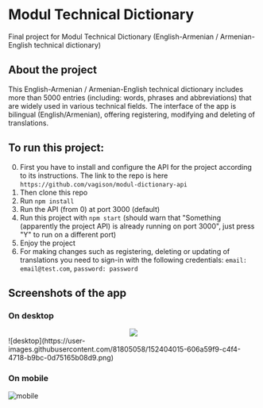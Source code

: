 # Modul Technical Dictionary
Final project for Modul Technical Dictionary (English-Armenian / Armenian-English technical dictionary)

## About the project
This English-Armenian / Armenian-English technical dictionary includes more than 5000 entries (including: words, phrases and abbreviations) that are widely used in various technical fields. The interface of the app is bilingual (English/Armenian), offering registering, modifying and deleting of translations.

## To run this project:
0. First you have to install and configure the API for the project according to its instructions. The link to the repo is here `https://github.com/vagison/modul-dictionary-api`
1. Then clone this repo
2. Run `npm install`
3. Run the API (from 0) at port 3000 (default)
4. Run this project with `npm start` (should warn that "Something (apparently the project API) is already running on port 3000", just press "Y" to run on a different port)
5. Enjoy the project
6. For making changes such as registering, deleting or updating of translations you need to sign-in with the following credentials: `email: email@test.com`, `password: password`

## Screenshots of the app
### On desktop
<div style="text-align:center"><img src="https://user-images.githubusercontent.com/81805058/152404015-606a59f9-c4f4-4718-b9bc-0d75165b08d9.png" /></div>
![desktop](https://user-images.githubusercontent.com/81805058/152404015-606a59f9-c4f4-4718-b9bc-0d75165b08d9.png)

### On mobile
![mobile](https://user-images.githubusercontent.com/81805058/152404325-bc5a619f-8fd1-41d1-8c8f-761316a0e4ab.png)
